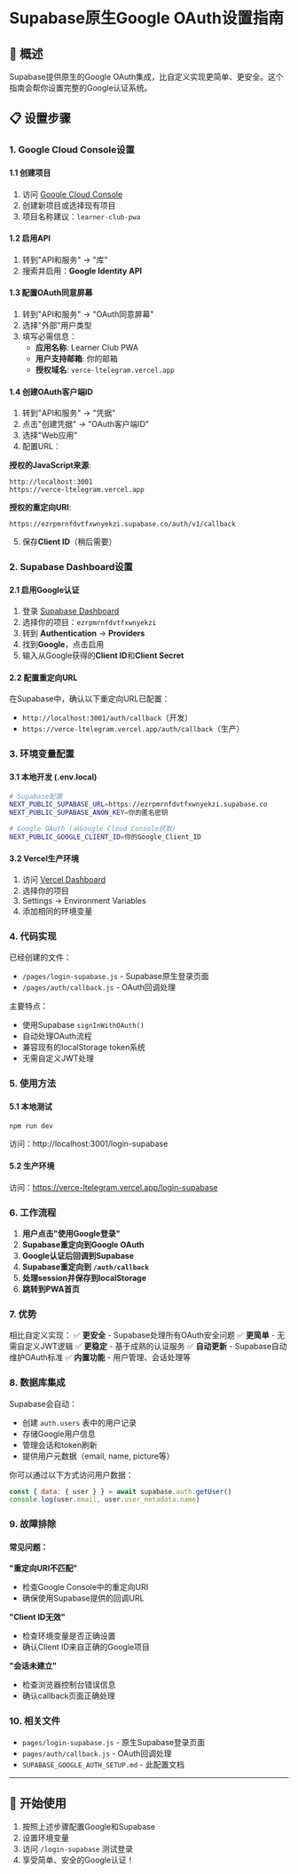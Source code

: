 # Supabase原生Google OAuth设置指南

## 🎯 概述

Supabase提供原生的Google OAuth集成，比自定义实现更简单、更安全。这个指南会帮你设置完整的Google认证系统。

## 📋 设置步骤

### 1. Google Cloud Console设置

#### 1.1 创建项目
1. 访问 [Google Cloud Console](https://console.cloud.google.com/)
2. 创建新项目或选择现有项目
3. 项目名称建议：`learner-club-pwa`

#### 1.2 启用API
1. 转到"API和服务" → "库"
2. 搜索并启用：**Google Identity API**

#### 1.3 配置OAuth同意屏幕
1. 转到"API和服务" → "OAuth同意屏幕"
2. 选择"外部"用户类型
3. 填写必需信息：
   - **应用名称**: Learner Club PWA
   - **用户支持邮箱**: 你的邮箱
   - **授权域名**: `verce-ltelegram.vercel.app`

#### 1.4 创建OAuth客户端ID
1. 转到"API和服务" → "凭据"
2. 点击"创建凭据" → "OAuth客户端ID"
3. 选择"Web应用"
4. 配置URL：

**授权的JavaScript来源**:
```
http://localhost:3001
https://verce-ltelegram.vercel.app
```

**授权的重定向URI**:
```
https://ezrpmrnfdvtfxwnyekzi.supabase.co/auth/v1/callback
```

5. 保存**Client ID**（稍后需要）

### 2. Supabase Dashboard设置

#### 2.1 启用Google认证
1. 登录 [Supabase Dashboard](https://supabase.com/dashboard)
2. 选择你的项目：`ezrpmrnfdvtfxwnyekzi`
3. 转到 **Authentication** → **Providers**
4. 找到**Google**，点击启用
5. 输入从Google获得的**Client ID**和**Client Secret**

#### 2.2 配置重定向URL
在Supabase中，确认以下重定向URL已配置：
- `http://localhost:3001/auth/callback`（开发）
- `https://verce-ltelegram.vercel.app/auth/callback`（生产）

### 3. 环境变量配置

#### 3.1 本地开发 (.env.local)
```bash
# Supabase配置
NEXT_PUBLIC_SUPABASE_URL=https://ezrpmrnfdvtfxwnyekzi.supabase.co
NEXT_PUBLIC_SUPABASE_ANON_KEY=你的匿名密钥

# Google OAuth (从Google Cloud Console获取)
NEXT_PUBLIC_GOOGLE_CLIENT_ID=你的Google_Client_ID
```

#### 3.2 Vercel生产环境
1. 访问 [Vercel Dashboard](https://vercel.com/dashboard)
2. 选择你的项目
3. Settings → Environment Variables
4. 添加相同的环境变量

### 4. 代码实现

已经创建的文件：
- `/pages/login-supabase.js` - Supabase原生登录页面
- `/pages/auth/callback.js` - OAuth回调处理

主要特点：
- 使用Supabase `signInWithOAuth()`
- 自动处理OAuth流程
- 兼容现有的localStorage token系统
- 无需自定义JWT处理

### 5. 使用方法

#### 5.1 本地测试
```bash
npm run dev
```
访问：http://localhost:3001/login-supabase

#### 5.2 生产环境
访问：https://verce-ltelegram.vercel.app/login-supabase

### 6. 工作流程

1. **用户点击"使用Google登录"**
2. **Supabase重定向到Google OAuth**
3. **Google认证后回调到Supabase**
4. **Supabase重定向到 `/auth/callback`**
5. **处理session并保存到localStorage**
6. **跳转到PWA首页**

### 7. 优势

相比自定义实现：
✅ **更安全** - Supabase处理所有OAuth安全问题
✅ **更简单** - 无需自定义JWT逻辑
✅ **更稳定** - 基于成熟的认证服务
✅ **自动更新** - Supabase自动维护OAuth标准
✅ **内置功能** - 用户管理、会话处理等

### 8. 数据库集成

Supabase会自动：
- 创建 `auth.users` 表中的用户记录
- 存储Google用户信息
- 管理会话和token刷新
- 提供用户元数据（email, name, picture等）

你可以通过以下方式访问用户数据：
```javascript
const { data: { user } } = await supabase.auth.getUser()
console.log(user.email, user.user_metadata.name)
```

### 9. 故障排除

#### 常见问题：

**"重定向URI不匹配"**
- 检查Google Console中的重定向URI
- 确保使用Supabase提供的回调URL

**"Client ID无效"**
- 检查环境变量是否正确设置
- 确认Client ID来自正确的Google项目

**"会话未建立"**
- 检查浏览器控制台错误信息
- 确认callback页面正确处理

### 10. 相关文件

- `pages/login-supabase.js` - 原生Supabase登录页面
- `pages/auth/callback.js` - OAuth回调处理
- `SUPABASE_GOOGLE_AUTH_SETUP.md` - 此配置文档

---

## 🚀 开始使用

1. 按照上述步骤配置Google和Supabase
2. 设置环境变量
3. 访问 `/login-supabase` 测试登录
4. 享受简单、安全的Google认证！